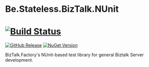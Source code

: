 ﻿# Be.Stateless.BizTalk.NUnit

# [![Build Status](https://dev.azure.com/icraftsoftware/be.stateless/_apis/build/status/Be.Stateless.BizTalk.NUnit%20Manual%20Release?branchName=master)](https://dev.azure.com/icraftsoftware/be.stateless/_build/latest?definitionId=666&branchName=master)
[![GitHub Release](https://img.shields.io/github/v/release/icraftsoftware/Be.Stateless.BizTalk.NUnit)](https://github.com/icraftsoftware/Be.Stateless.BizTalk.NUnit/releases/latest)
[![NuGet Version](https://img.shields.io/nuget/v/Be.Stateless.BizTalk.NUnit.svg?style=flat)](https://www.nuget.org/packages/Be.Stateless.BizTalk.NUnit/)

BizTalk.Factory's NUnit-based test library for general Biztalk Server development.
